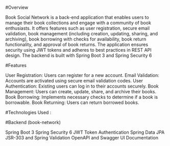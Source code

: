 #Overview


 Book Social Network is a back-end application that enables users to manage their book collections and engage with a community of book enthusiasts. It offers features such as user registration, secure email validation, book management (including creation, updating, sharing, and archiving), book borrowing with checks for availability, book return functionality, and approval of book returns. The application ensures security using JWT tokens and adheres to best practices in REST API design. The backend is built with Spring Boot 3 and Spring Security 6

#Features

User Registration: Users can register for a new account.
Email Validation: Accounts are activated using secure email validation codes.
User Authentication: Existing users can log in to their accounts securely.
Book Management: Users can create, update, share, and archive their books.
Book Borrowing: Implements necessary checks to determine if a book is borrowable.
Book Returning: Users can return borrowed books.


#Technologies Used :

#Backend (book-network)

Spring Boot 3
Spring Security 6
JWT Token Authentication
Spring Data JPA
JSR-303 and Spring Validation
OpenAPI and Swagger UI Documentation
